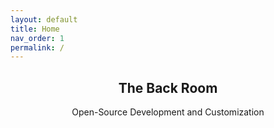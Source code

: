 ```yaml
---
layout: default
title: Home
nav_order: 1
permalink: /
---
```


<div class="card">
  <div class="container">
    <h2 style="text-align:center">The Back Room</h2>
    <p style="text-align:center">Open-Source Development and Customization</p>
  </div>
</div>

